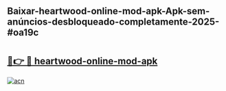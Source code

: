 ## Baixar-heartwood-online-mod-apk-Apk-sem-anúncios-desbloqueado-completamente-2025-#oa19c

# <h2><a href="https://ainizakaria.my?title=heartwood-online-mod-apk&ref=20M">🔗👉 🔴 heartwood-online-mod-apk</a></h2>

[![acn](https://github.com/user-attachments/assets/0f9c940e-d8b0-45ae-aac7-cd30a18b3e1c)](https://ainizakaria.my?title=heartwood-online-mod-apk&ref=20M)

